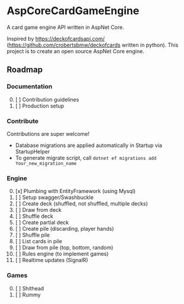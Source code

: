 # AspCoreCardGameEngine
A card game engine API written in AspNet Core.

Inspired by https://deckofcardsapi.com/ (https://github.com/crobertsbmw/deckofcards written in python). This project is to create an open source AspNet Core engine.


## Roadmap

### Documentation

0. [ ] Contribution guidelines
0. [ ] Production setup

### Contribute

Contributions are super welcome!

* Database migrations are applied automatically in Startup via StartupHelper
* To generate migrate script, call `dotnet ef migrations add Your_new_migration_name`

### Engine

0. [x] Plumbing with EntityFramework (using Mysql)
0. [ ] Setup swagger/Swashbuckle
0. [ ] Create deck (shuffled, not shuffled, multiple decks)
0. [ ] Draw from deck
0. [ ] Shuffle deck
0. [ ] Create partial deck
0. [ ] Create pile (discarding, player hands)
0. [ ] Shuffle pile
0. [ ] List cards in pile
0. [ ] Draw from pile (top, bottom, random)
0. [ ] Rules engine (to implement games)
0. [ ] Realtime updates (SignalR)

### Games

0. [ ] Shithead
0. [ ] Rummy
